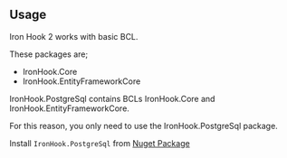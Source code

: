 ﻿## Usage

Iron Hook 2 works with basic BCL.

These packages are;
- IronHook.Core
- IronHook.EntityFrameworkCore

IronHook.PostgreSql contains BCLs IronHook.Core and IronHook.EntityFrameworkCore.

For this reason, you only need to use the IronHook.PostgreSql package.

Install `IronHook.PostgreSql` from [Nuget Package](https://www.nuget.org/packages/IronHook.PostgreSql)